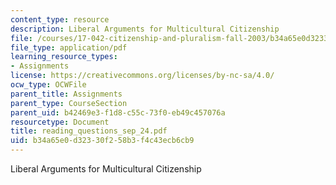 ```yaml
---
content_type: resource
description: Liberal Arguments for Multicultural Citizenship
file: /courses/17-042-citizenship-and-pluralism-fall-2003/b34a65e0d32330f258b3f4c43ecb6cb9_reading_questions_sep_24.pdf
file_type: application/pdf
learning_resource_types:
- Assignments
license: https://creativecommons.org/licenses/by-nc-sa/4.0/
ocw_type: OCWFile
parent_title: Assignments
parent_type: CourseSection
parent_uid: b42469e3-f1d8-c55c-73f0-eb49c457076a
resourcetype: Document
title: reading_questions_sep_24.pdf
uid: b34a65e0-d323-30f2-58b3-f4c43ecb6cb9
---
```

Liberal Arguments for Multicultural Citizenship